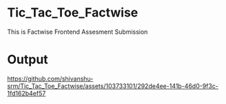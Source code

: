 # Tic_Tac_Toe_Factwise
This is Factwise Frontend Assesment Submission

# Output

https://github.com/shivanshu-srm/Tic_Tac_Toe_Factwise/assets/103733101/292de4ee-141b-46d0-9f3c-1fd162b4ef57

